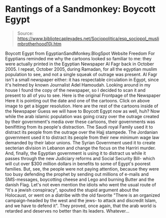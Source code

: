 # Rantings of a Sandmonkey: Boycott Egypt

> Source: https://www.bibliotecapleyades.net/Sociopolitica/esp_sociopol_muslimbrotherhood10j.htm

Boycott Egypt
from EgyptianSandMonkey.BlogSpot Website
Freedom For Egyptians reminded me why the cartoons looked so familiar to me: they were actually printed in the Egyptian Newspaper Al Fagr back in October 2005. I repeat, October 2005, during Ramadan, for all the egyptian muslim population to see, and not a single squeak of outrage was present. Al Fagr isn't a small newspaper either: it has respectable circulation in Egypt, since it's helmed by known Journalist Adel Hamoudah. Looking around in my house I found the copy of the newspaper, so I decided to scan it and present to all of you to see.
Here is the original Frontpage of the Newspaper
Here it is pointing out the date and one of the cartoons. Click on above image to get a bigger resolution.
Here are the rest of the cartoons inside of the Newspaper
Guess we will have to Boycott Egypt now as well, huh?
Now while the arab islamic population was going crazy over the outrage created by their government's media over these cartoons, their governments was benifitting from its people's distraction. The Saudi royal Family used it to distract its people from the outrage over the Hajj stampede. The Jordanian government used it to distract its people from their new minimum wage law demanded by their labor unions. The Syrian Government used it to create secterian division in Lebanon and change the focus on the Harriri murder. And, finally, the Egyptian government is using it to distract us while it passes through the new Judiciary reforms and Social Security Bill- which will cut over $300 million dollars in benefits to some of Egypt's poorest families. But, see, the people were not paying attention, because they were too busy defending the prophet by sending out millions of e-mails and SMS-messages, boycotting cheese and Lego and burning Butter and the danish Flag. Let's not even mention the idiots who went the usual route of "It's a jewish conspiracy", spouted the stupid argument about the Holocaust, or went on a diatribe with the old favorite "There is an organized campaign-headed by the west and the jews- to attack and discredit Islam, and we have to defend it". They proved, once again, that the arab world is retarded and deserves no better than its leaders.
Whatever...
